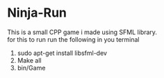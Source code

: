 # Ninja-Run
This is a small CPP game i made using SFML library.<br/>
for this to run run the following in you terminal <br/>
1. sudo apt-get install libsfml-dev<br/>
2. Make all<br/>
3. bin/Game<br/>

